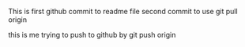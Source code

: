 This is first github commit to readme file
second commit to use git pull origin

this is me trying to push to github by git push origin
